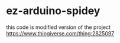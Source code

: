 # ez-arduino-spidey
this code is modified version of the project https://www.thingiverse.com/thing:2825097
